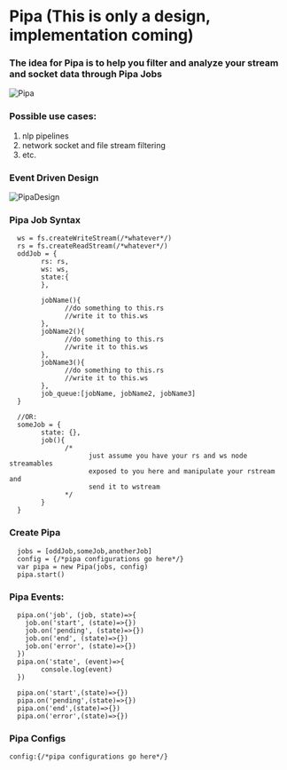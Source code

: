 # Pipa (This is only a design, implementation coming)

### The idea for Pipa is to help you filter and analyze your stream and socket data through Pipa Jobs

![Pipa](https://user-images.githubusercontent.com/107733608/176090657-2232998e-67d9-47bc-afdd-0328bfb43868.jpg)

### Possible use cases:
1. nlp pipelines
2. network socket and file stream filtering
3. etc.

### Event Driven Design
![PipaDesign](https://user-images.githubusercontent.com/107733608/176090627-ea11de3a-524f-4c9b-85c9-3948500495d6.jpg)
### Pipa Job Syntax
      ws = fs.createWriteStream(/*whatever*/)
      rs = fs.createReadStream(/*whatever*/)
      oddJob = {
            rs: rs,
            ws: ws,
            state:{
            },

            jobName(){
                  //do something to this.rs
                  //write it to this.ws
            },
            jobName2(){
                  //do something to this.rs
                  //write it to this.ws
            },
            jobName3(){
                  //do something to this.rs
                  //write it to this.ws
            },
            job_queue:[jobName, jobName2, jobName3]
      }
      
      //OR:
      someJob = {
            state: {},
            job(){
                  /*
                        just assume you have your rs and ws node streamables 
                        exposed to you here and manipulate your rstream and 
                        send it to wstream
                  */
            }
      }


### Create Pipa
      
      jobs = [oddJob,someJob,anotherJob]
      config = {/*pipa configurations go here*/}
      var pipa = new Pipa(jobs, config)
      pipa.start()
      

### Pipa Events:
      pipa.on('job', (job, state)=>{
        job.on('start', (state)=>{})
        job.on('pending', (state)=>{})
        job.on('end', (state)=>{})
        job.on('error', (state)=>{})
      })
      pipa.on('state', (event)=>{
            console.log(event)
      })

      pipa.on('start',(state)=>{})
      pipa.on('pending',(state)=>{})
      pipa.on('end',(state)=>{})
      pipa.on('error',(state)=>{})

### Pipa Configs
    config:{/*pipa configurations go here*/}
